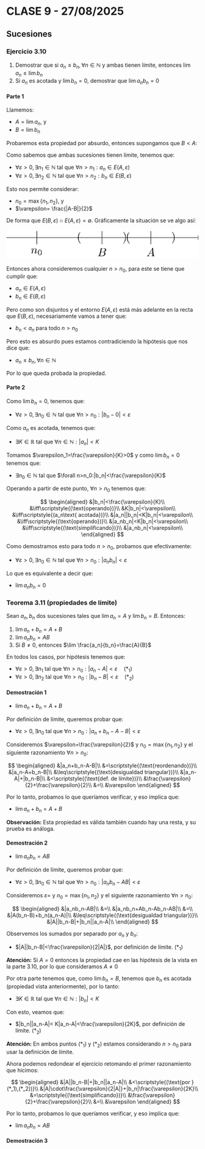 # CLASE 9 - 27/08/2025

## Sucesiones

### Ejercicio 3.10

1. Demostrar que si $a_n\leq b_n,\forall n\in\mathbb{N}$ y ambas tienen límite, entonces $\lim a_n\leq \lim b_n$
2. Si $a_n$ es acotada y $\lim b_n=0$, demostrar que $\lim a_nb_n=0$

#### Parte 1

Llamemos:

- $A=\lim a_n$, y
- $B=\lim b_n$

Probaremos esta propiedad por absurdo, entonces supongamos que $B<A$:

Como sabemos que ambas sucesiones tienen límite, tenemos que:

- $\forall\varepsilon>0,\exists n_1\in\mathbb{N}$ tal que $\forall n>n_1:a_n\in E(A,\varepsilon)$
- $\forall\varepsilon>0,\exists n_2\in\mathbb{N}$ tal que $\forall n>n_2:b_n\in E(B,\varepsilon)$

Esto nos permite considerar:

- $n_0=\max\{n_1,n_2\}$, y
- $\varepsilon= \frac{|A-B|}{2}$

De forma que $E(B,\varepsilon)\cap E(A,\varepsilon)=\emptyset$.
Gráficamente la situación se ve algo así:

![Figura 1](../img/clase9fig1.png)

Entonces ahora consideremos cualquier $n>n_0$, para este se tiene que cumplir que:

- $a_n\in E(A,\varepsilon)$
- $b_n\in E(B,\varepsilon)$

Pero como son disjuntos y el entorno $E(A,\varepsilon)$ está más adelante en la recta que $E(B,\varepsilon)$, necesariamente vamos a tener que:

- $b_n<a_n$ para todo $n>n_0$

Pero esto es absurdo pues estamos contradiciendo la hipótesis que nos dice que:

- $a_n\leq b_n,\forall n\in\mathbb{N}$

Por lo que queda probada la propiedad.

#### Parte 2

Como $\lim b_n=0$, tenemos que:

- $\forall\varepsilon>0,\exists n_0\in\mathbb{N}$ tal que $\forall n>n_0: |b_n-0| < \varepsilon$

Como $a_n$ es acotada, tenemos que:

- $\exists K\in\mathbb{R}$ tal que $\forall n\in\mathbb{N}:|a_n|< K$

Tomamos $\varepsilon_1=\frac{\varepsilon}{K}>0$ y como $\lim b_n=0$ tenemos que:

- $\exists n_0\in\mathbb{N}$ tal que $\forall n>n_0:|b_n|<\frac{\varepsilon}{K}$

Operando a partir de este punto, $\forall n>n_0$ tenemos que:

$$
\begin{aligned}
&|b_n|<\frac{\varepsilon}{K}\\
&\iff\scriptstyle{(\text{operando})}\\
&K|b_n|<\varepsilon\\
&\iff\scriptstyle{(a_n\text{ acotada})}\\
&|a_n||b_n|<K|b_n|<\varepsilon\\
&\iff\scriptstyle{(\text{operando})}\\
&|a_nb_n|<K|b_n|<\varepsilon\\
&\iff\scriptstyle{(\text{simplificando})}\\
&|a_nb_n|<\varepsilon\\
\end{aligned}
$$

Como demostramos esto para todo $n>n_0$, probamos que efectivamente:

- $\forall\varepsilon>0,\exists n_0\in\mathbb{N}$ tal que $\forall n>n_0: |a_nb_n|<\varepsilon$

Lo que es equivalente a decir que:

- $\lim a_nb_n=0$

### Teorema 3.11 (propiedades de límite)

Sean $a_n,b_n$ dos sucesiones tales que $\lim a_n=A$ y $\lim b_n=B$. Entonces:

1. $\lim a_n+b_n=A+B$
2. $\lim a_nb_n=AB$
3. Si $B\neq0$, entonces $\lim \frac{a_n}{b_n}=\frac{A}{B}$

En todos los casos, por hipótesis tenemos que:

- $\forall\varepsilon>0,\exists n_1$ tal que $\forall n>n_0: |a_n-A|<\varepsilon\quad(*_1)$
- $\forall\varepsilon>0,\exists n_2$ tal que $\forall n>n_0: |b_n-B|<\varepsilon\quad(*_2)$

#### Demostración 1

- $\lim a_n+b_n=A+B$

Por definición de límite, queremos probar que:

- $\forall\varepsilon>0,\exists n_0$ tal que $\forall n>n_0: |a_n+b_n-A-B|<\varepsilon$

Consideremos $\varepsilon=\frac{\varepsilon}{2}$ y $n_0=\max\{n_1,n_2\}$ y el siguiente razonamiento $\forall n>n_0$:

$$
\begin{aligned}
&|a_n+b_n-A-B|\\
&=\scriptstyle{(\text{reordenando})}\\
&|a_n-A+b_n-B|\\
&\leq\scriptstyle{(\text{desigualdad triangular})}\\
&|a_n-A|+|b_n-B|\\
&<\scriptstyle{(\text{def. de límite})}\\
&\frac{\varepsilon}{2}+\frac{\varepsilon}{2}\\
&=\\
&\varepsilon
\end{aligned}
$$

Por lo tanto, probamos lo que queríamos verificar, y eso implica que:

- $\lim a_n+b_n=A+B$

**Observación:** Esta propiedad es válida también cuando hay una resta, y su prueba es análoga.

#### Demostración 2

- $\lim a_nb_n=AB$

Por definición de límite, queremos probar que:

- $\forall\varepsilon>0,\exists n_0\in\mathbb{N}$ tal que $\forall n>n_0: |a_nb_n-AB|<\varepsilon$

Consideremos $\varepsilon=$ y $n_0=\max\{n_1,n_2\}$ y el siguiente razonamiento $\forall n>n_0$:

$$
\begin{aligned}
&|a_nb_n-AB|\\
&=\\
&|a_nb_n+Ab_n-Ab_n-AB|\\
&=\\
&|A(b_n-B)+b_n(a_n-A)|\\
&\leq\scriptstyle{(\text{desigualdad triangular})}\\
&|A||b_n-B|+|b_n||a_n-A|\\
\end{aligned}
$$

Observemos los sumados por separado por  $a_n$ y $b_n$:

- $|A||b_n-B|<\frac{\varepsilon}{2|A|}$, por definición de límite. $(*_1)$

**Atención:** Si $A=0$ entonces la propiedad cae en las hipótesis de la vista en la parte 3.10, por lo que consideramos $A\neq0$

Por otra parte tenemos que, como $\lim b_n=B$, tenemos que $b_n$ es acotada (propiedad vista anteriormente), por lo tanto:

- $\exists K\in\mathbb{R}$ tal que $\forall n\in\mathbb{N}: |b_n|<K$

Con esto, veamos que:

- $|b_n||a_n-A|< K|a_n-A|<\frac{\varepsilon}{2K}$, por definición de límite. $(*_2)$

**Atención:** En ambos puntos $(*_1)$ y $(*_2)$ estamos considerando $n>n_0$ para usar la definición de límite.

Ahora podemos redondear el ejercicio retomando el primer razonamiento que hicimos:

$$
\begin{aligned}
&|A||b_n-B|+|b_n||a_n-A|\\
&<\scriptstyle{(\text{por }(*_1),(*_2))}\\
&|A|\cdot\frac{\varepsilon}{2|A|}+|b_n|\frac{\varepsilon}{2K}\\
&=\scriptstyle{(\text{simplificando})}\\
&\frac{\varepsilon}{2}+\frac{\varepsilon}{2}\\
&=\\
&\varepsilon
\end{aligned}
$$

Por lo tanto, probamos lo que queríamos verificar, y eso implica que:

- $\lim a_nb_n=AB$

#### Demostración 3